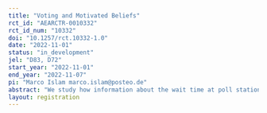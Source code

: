```yaml
---
title: "Voting and Motivated Beliefs"
rct_id: "AEARCTR-0010332"
rct_id_num: "10332"
doi: "10.1257/rct.10332-1.0"
date: "2022-11-01"
status: "in_development"
jel: "D83, D72"
start_year: "2022-11-01"
end_year: "2022-11-07"
pi: "Marco Islam marco.islam@posteo.de"
abstract: "We study how information about the wait time at poll stations affect voters' thoughts about elections. Using data from the study "Racial Disparities in Voting Wait Times: Evidence from Smartphone Data" by Chen et al. (2020), we conduct an online survey providing voters with accurate information about the ten percent longest or ten percent shortest wait times in their county during the 2016 presidential election. Importantly, we show this information in relative form, that is, in comparison to the average wait time of the subject’s state of residence. This allows us to induce different perceptions of wait times and to study their causal effects on subjective beliefs on, for example, the importance of elections."
layout: registration
---
```


